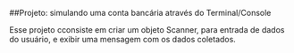 ##Projeto: simulando uma conta bancária através do Terminal/Console

<p> Esse projeto cconsiste em criar um objeto Scanner, para entrada de dados do usuário, e exibir uma mensagem com os dados coletados. </p>
